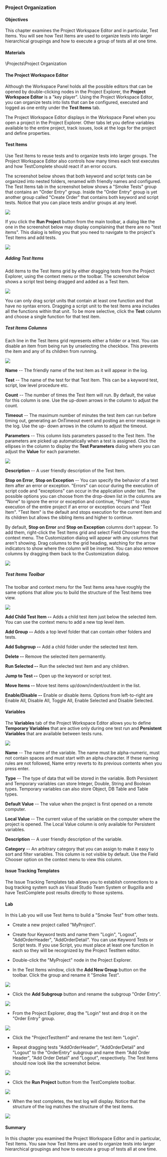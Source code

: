 ### Project Organization

 #### Objectives

This chapter examines the Project Workspace Editor and in particular, Test Items. You will see how Test Items are used to organize tests into larger hierarchical groupings and how to execute a group of tests all at one time.

#### Materials

\\Projects\\Project Organization

#### The Project Workspace Editor

Although the Workspace Panel holds all the possible editors that can be opened by double-clicking nodes in the Project Explorer, the **Project Workspace Editor** is a \"key player\". Using the Project Workspace Editor, you can organize tests into lists that can be configured, executed and logged as one entity under the **Test Items** tab.

The Project Workspace Editor displays in the Workspace Panel when you open a project in the Project Explorer. Other tabs let you define variables available to the entire project, track issues, look at the logs for the project and define properties.

#### Test Items

Use Test Items to reuse tests and to organize tests into larger groups. The Project Workspace Editor also controls how many times each test executes and how TestComplete should react if an error occurs.

The screenshot below shows that both keyword and script tests can be organized into nested folders, renamed with friendly names and configured. The Test Items tab in the screenshot below shows a \"Smoke Tests\" group that contains an \"Order Entry\" group. Inside the \"Order Entry\" group is yet another group called \"Create Order\" that contains both keyword and script tests. Notice that you can place tests and/or groups at any level.

![](./media/image62.png)

If you click the **Run Project** button from the main toolbar, a dialog like the one in the screenshot below may display complaining that there are no \"test items\". This dialog is telling you that you need to navigate to the project\'s Test Items and add tests.

![](./media/image63.png)

##### Adding Test Items

Add items to the Test Items grid by either dragging tests from the Project Explorer, using the context menu or the toolbar. The screenshot below shows a script test being dragged and added as a Test Item.

![](./media/image64.png)

You can only drag script units that contain at least one function and that have no syntax errors. Dragging a script unit to the test Items area includes all the functions within that unit. To be more selective, click the **Test** column and choose a single function for that test item.

##### Test Items Columns

Each line in the Test Items grid represents either a folder or a test. You can disable an item from being run by unselecting the checkbox.
This prevents the item and any of its children from running.

![](./media/image65.png)

**Name** \-- The friendly name of the test item as it will appear in the log.

**Test** \-- The name of the test for that Test Item. This can be a keyword test, script, low level procedure etc.

**Count** \-- The number of times the Test Item will run. By default, the value for this column is one. Use the up-down arrows in the column to adjust the count.

**Timeout** \-- The maximum number of minutes the test item can run before timing out, generating an OnTimeout event and posting an error message in the log. Use the up- down arrows in the column to adjust the timeout.

**Parameters** \-- This column lists parameters passed to the Test Item. The parameters are picked up automatically when a test is assigned. Click the ellipses in the column to display the **Test Parameters** dialog where you can adjust the **Value** for each parameter.

![](./media/image66.png)


**Description** \-- A user friendly description of the Test Item.

**Stop on Error**, **Stop on Exception** \-- You can specify the behavior of a test item after an error or exception. \"Errors\" can occur during the execution of script code and \"exceptions\" can occur in the application under test. The possible options you can choose from the drop-down list in the columns are \"None\" to ignore the error or exception and continue, \"Project\" to stop execution of the entire project if an error or exception occurs and \"Test Item\". \"Test Item\" is the default and stops execution for the current item and its children but allows the sibling items and higher to continue.

By default, **Stop on Error** and **Stop on Exception** columns don\'t appear. To add them, right-click the Test Items grid and select Field Chooser from the context menu. The Customization dialog will appear with any columns that aren\'t showing. Drag columns to the grid heading, watching for the arrow indicators to show where the column will be inserted. You can also remove columns by dragging them back to the Customization dialog.

![](./media/image67.png)

##### Test Items Toolbar

The toolbar and context menu for the Test Items area have roughly the same options that allow you to build the structure of the Test Items tree view.

![](./media/image68.jpeg)

**Add Child Test Item \--** Adds a child test item just below the selected item. You can use the context menu to add a new top level item.

**Add Group \--** Adds a top level folder that can contain other folders and tests.

**Add Subgroup \--** Add a child folder under the selected test item.

**Delete \--** Remove the selected item permanently.

**Run Selected \--** Run the selected test item and any children.

**Jump to Test \--** Open up the keyword or script test.

**Move Items \--** Move test items up/down/indent/outdent in the list.

**Enable/Disable \--** Enable or disable items. Options from left-to-right are Enable All, Disable All, Toggle All, Enable Selected and Disable Selected.

#### Variables

The **Variables** tab of the Project Workspace Editor allows you to define **Temporary Variables** that are active only during one test run and **Persistent Variables** that are available between tests runs.

![](./media/image69.png)

**Name** \-- The name of the variable. The name must be alpha-numeric, must not contain spaces and must start with an alpha character. If these naming rules are not followed, Name entry reverts to its previous contents when you press enter.

**Type** \-- The type of data that will be stored in the variable. Both Persistent and Temporary variables can store Integer, Double, String and Boolean types. Temporary variables can also store Object, DB Table and Table types.

**Default Value** \-- The value when the project is first opened on a remote computer.

**Local Value** \-- The current value of the variable on the computer where the project is opened. The Local Value column is only available for Persistent variables.

**Description** \-- A user friendly description of the variable.

**Category** \-- An arbitrary category that you can assign to make it easy to sort and filter variables. This column is not visible by default. Use the Field Chooser option on the context menu to view this column.

#### Issue Tracking Templates

The Issue Tracking Templates tab allows you to establish connections to a bug tracking system such as Visual Studio Team System or Bugzilla and have TestComplete post results directly to those systems.

#### Lab

In this Lab you will use Test Items to build a \"Smoke Test\" from other tests.

- Create a new project called \"MyProject\".

- Create four Keyword tests and name them \"Login\", \"Logout\", \"AddOrderHeader\", \"AddOrderDetail\". You can use Keyword Tests or Script tests. If you use Script, you must place at least one function in each so they will be recognized by the Project TestItem editor.

- Double-click the \"MyProject\" node in the Project Explorer.

- In the Test Items window, click the **Add New Group** button on the toolbar. Click the group and rename it \"Smoke Test\".

![](./media/image70.png)

- Click the **Add Subgroup** button and rename the subgroup \"Order Entry\".

![](./media/image71.png)

- From the Project Explorer, drag the \"Login\" test and drop it on the \"Order Entry\" group.

![](./media/image72.jpeg)

- Click the \"ProjectTestItem1\" and rename the test item \"Login\".

- Repeat dragging tests \"AddOrderHeader\", \"AddOrderDetail\" and \"Logout\" to the \"OrderEntry\" subgroup and name them \"Add Order Header\", \"Add Order Detail\" and \"Logout\", respectively. The Test Items should now look like the screenshot below.

![](./media/image73.png)

- Click the **Run Project** button from the TestComplete toolbar.

![](./media/image74.png)

- When the test completes, the test log will display. Notice that the structure of the log matches the structure of the test items.

![](./media/image75.png)

#### Summary

In this chapter you examined the Project Workspace Editor and in particular, Test Items. You saw how Test Items are used to organize tests into larger hierarchical groupings and how to execute a group of tests all at one time.

